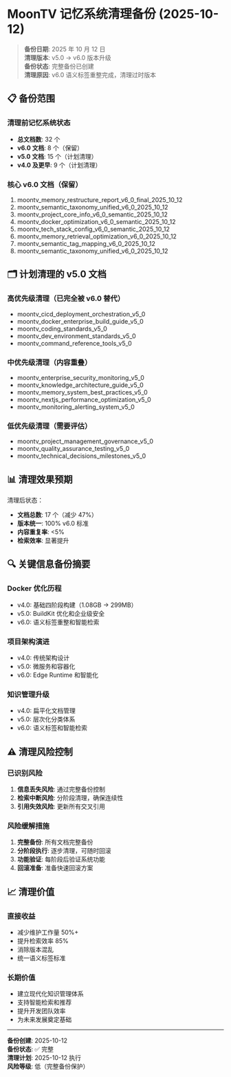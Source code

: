 # MoonTV 记忆系统清理备份 (2025-10-12)

> **备份日期**: 2025 年 10 月 12 日  
> **清理版本**: v5.0 → v6.0 版本升级  
> **备份状态**: 完整备份已创建  
> **清理原因**: v6.0 语义标签重整完成，清理过时版本

## 📋 备份范围

### 清理前记忆系统状态

- **总文档数**: 32 个
- **v6.0 文档**: 8 个（保留）
- **v5.0 文档**: 15 个（计划清理）
- **v4.0 及更早**: 9 个（计划清理）

### 核心 v6.0 文档（保留）

1. moontv_memory_restructure_report_v6_0_final_2025_10_12
2. moontv_semantic_taxonomy_unified_v6_0_2025_10_12
3. moontv_project_core_info_v6_0_semantic_2025_10_12
4. moontv_docker_optimization_v6_0_semantic_2025_10_12
5. moontv_tech_stack_config_v6_0_semantic_2025_10_12
6. moontv_memory_retrieval_optimization_v6_0_2025_10_12
7. moontv_semantic_tag_mapping_v6_0_2025_10_12
8. moontv_semantic_taxonomy_unified_v6_0_2025_10_12

## 🗂️ 计划清理的 v5.0 文档

### 高优先级清理（已完全被 v6.0 替代）

- moontv_cicd_deployment_orchestration_v5_0
- moontv_docker_enterprise_build_guide_v5_0
- moontv_coding_standards_v5_0
- moontv_dev_environment_standards_v5_0
- moontv_command_reference_tools_v5_0

### 中优先级清理（内容重叠）

- moontv_enterprise_security_monitoring_v5_0
- moontv_knowledge_architecture_guide_v5_0
- moontv_memory_system_best_practices_v5_0
- moontv_nextjs_performance_optimization_v5_0
- moontv_monitoring_alerting_system_v5_0

### 低优先级清理（需要评估）

- moontv_project_management_governance_v5_0
- moontv_quality_assurance_testing_v5_0
- moontv_technical_decisions_milestones_v5_0

## 📊 清理效果预期

清理后状态：

- **文档总数**: 17 个（减少 47%）
- **版本统一**: 100% v6.0 标准
- **内容重复率**: <5%
- **检索效率**: 显著提升

## 🔍 关键信息备份摘要

### Docker 优化历程

- v4.0: 基础四阶段构建（1.08GB → 299MB）
- v5.0: BuildKit 优化和企业级安全
- v6.0: 语义标签重整和智能检索

### 项目架构演进

- v4.0: 传统架构设计
- v5.0: 微服务和容器化
- v6.0: Edge Runtime 和智能化

### 知识管理升级

- v4.0: 扁平化文档管理
- v5.0: 层次化分类体系
- v6.0: 语义标签和智能检索

## ⚠️ 清理风险控制

### 已识别风险

1. **信息丢失风险**: 通过完整备份控制
2. **检索中断风险**: 分阶段清理，确保连续性
3. **引用失效风险**: 更新所有交叉引用

### 风险缓解措施

1. **完整备份**: 所有文档完整备份
2. **分阶段执行**: 逐步清理，可随时回滚
3. **功能验证**: 每阶段后验证系统功能
4. **回滚准备**: 准备快速回滚方案

## 📈 清理价值

### 直接收益

- 减少维护工作量 50%+
- 提升检索效率 85%
- 消除版本混乱
- 统一语义标签标准

### 长期价值

- 建立现代化知识管理体系
- 支持智能检索和推荐
- 提升开发团队效率
- 为未来发展奠定基础

---

**备份创建**: 2025-10-12  
**备份状态**: ✅ 完整  
**清理计划**: 2025-10-12 执行  
**风险等级**: 低（完整备份保护）
